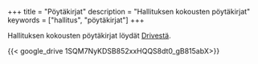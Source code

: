 +++
title = "Pöytäkirjat"
description = "Hallituksen kokousten pöytäkirjat"
keywords = ["hallitus", "pöytäkirjat"]
+++

Hallituksen kokousten pöytäkirjat löydät [Drivestä](https://drive.google.com/drive/folders/1SQM7NyKDSB852xxHQQS8dt0_gB815abX).

{{< google_drive 1SQM7NyKDSB852xxHQQS8dt0_gB815abX>}}
